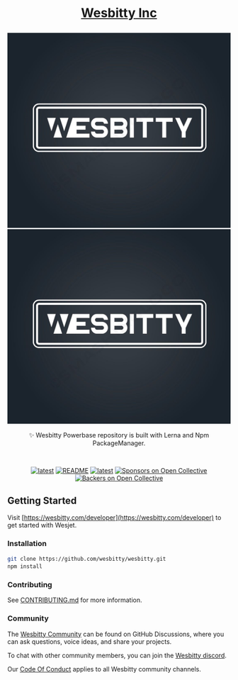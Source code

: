 # <p align="center">[Wesbitty Inc](https://wesbitty.com/)</p>

<p align="center">
<a href="https://wesbitty.com/">
    <picture>
      <source media="(prefers-color-scheme: dark)" srcset="apps/www/public/Logo/og/wesbitty-og.jpg">
      <img src="apps/www/public/Logo/og/wesbitty-og.jpg" alt="Wesbitty" width="600" />
      <img src="apps/www/public/Logo/og/wesbitty-og.jpg" alt="Wesbitty" width="600" />
    </picture> 
  </a>
</p>

<p align="center">✨ Wesbitty Powerbase repository is built with Lerna and Npm PackageManager.</P>
<br/>

<p align="center">
 <a href="https://www.npmjs.com/wesjet" title="latest"><img alt="latest" src="https://img.shields.io/npm/v/wesjet/latest?style=for-the-badge&logo=wesjet&logoColor=ffffff&color=66BF3C" /></a>
 <a href="https://github.com/wesbitty/wesbitty/blob/master/README.md" title="README"><img alt="README" src="https://img.shields.io/github/license/wesbitty/wesbitty?style=for-the-badge&logo=wesbitty&logoColor=ffffff&color=66BF3C" /></a>
  <a href="https://github.com/wesbitty/wesbitty/discussions/3" title="latest"><img alt="latest" src="https://img.shields.io/badge/community-join-4BC424.svg?style=for-the-badge&logo=Wesbitty&logoColor=ffffff&color=66BF3C" /></a>
<a href="#sponsors"><img src="https://opencollective.com/wesbitty/sponsors/badge.svg?style=for-the-badge&logo=Wesbitty&logoColor=ffffff&color=66BF3C" alt="Sponsors on Open Collective" /></a>
<a href="#backers"><img src="https://opencollective.com/wesbitty/backers/badge.svg?style=for-the-badge&logo=Wesbitty&logoColor=ffffff&color=66BF3C" alt="Backers on Open Collective" /></a>
</p>

## Getting Started

Visit [https://wesbitty.com/developer](https://wesbitty.com/developer) to get started with Wesjet.

### Installation

```sh
git clone https://github.com/wesbitty/wesbitty.git
npm install
```

### Contributing

See [CONTRIBUTING.md](https://github.com/wesbitty/wesbitty/blob/master/.github/CONTRIBUTING.md) for more information.

### Community

The [Wesbitty Community](https://github.com/wesbitty/wesbitty/discussions) can be found on GitHub Discussions, where you can ask questions, voice ideas, and share your projects.

To chat with other community members, you can join the [Wesbitty discord](https://discord.com).

Our [Code Of Conduct](https://github.com/wesbitty/wesbitty/blob/master/.github/CODE_OF_CONDUCT.md) applies to all Wesbitty community channels.

